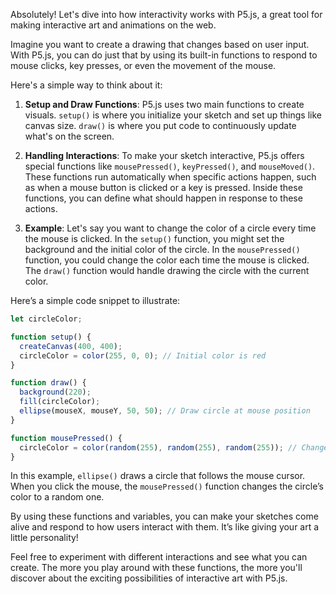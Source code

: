 Absolutely! Let's dive into how interactivity works with P5.js, a great tool for making interactive art and animations on the web.

Imagine you want to create a drawing that changes based on user input. With P5.js, you can do just that by using its built-in functions to respond to mouse clicks, key presses, or even the movement of the mouse. 

Here's a simple way to think about it:

1. **Setup and Draw Functions**: P5.js uses two main functions to create visuals. `setup()` is where you initialize your sketch and set up things like canvas size. `draw()` is where you put code to continuously update what's on the screen.

2. **Handling Interactions**: To make your sketch interactive, P5.js offers special functions like `mousePressed()`, `keyPressed()`, and `mouseMoved()`. These functions run automatically when specific actions happen, such as when a mouse button is clicked or a key is pressed. Inside these functions, you can define what should happen in response to these actions.

3. **Example**: Let's say you want to change the color of a circle every time the mouse is clicked. In the `setup()` function, you might set the background and the initial color of the circle. In the `mousePressed()` function, you could change the color each time the mouse is clicked. The `draw()` function would handle drawing the circle with the current color.

Here’s a simple code snippet to illustrate:

```javascript
let circleColor;

function setup() {
  createCanvas(400, 400);
  circleColor = color(255, 0, 0); // Initial color is red
}

function draw() {
  background(220);
  fill(circleColor);
  ellipse(mouseX, mouseY, 50, 50); // Draw circle at mouse position
}

function mousePressed() {
  circleColor = color(random(255), random(255), random(255)); // Change to a random color
}
```

In this example, `ellipse()` draws a circle that follows the mouse cursor. When you click the mouse, the `mousePressed()` function changes the circle’s color to a random one. 

By using these functions and variables, you can make your sketches come alive and respond to how users interact with them. It’s like giving your art a little personality!

Feel free to experiment with different interactions and see what you can create. The more you play around with these functions, the more you'll discover about the exciting possibilities of interactive art with P5.js.